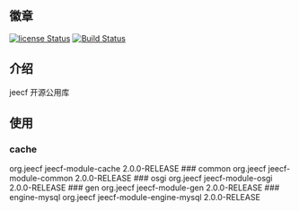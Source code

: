 
## 徽章  
[![license Status](https://img.shields.io/badge/License-Apache%202.0-blue.svg?branch=v2.0)](http://www.apache.org/licenses/LICENSE-2.0.txt)
[![Build Status](https://travis-ci.org/cgfly/jeecf.svg?branch=v2.0)](https://travis-ci.org/cgfly/jeecf)  
## 介绍  
jeecf 开源公用库

## 使用
### cache  
<dependency>
    <groupId>org.jeecf</groupId>
    <artifactId>jeecf-module-cache</artifactId>
    <version>2.0.0-RELEASE</version>
</dependency>
### common  
<dependency>  
    <groupId>org.jeecf</groupId>  
    <artifactId>jeecf-module-common</artifactId>  
    <version>2.0.0-RELEASE</version>  
</dependency>
### osgi  
<dependency>
    <groupId>org.jeecf</groupId>  
    <artifactId>jeecf-module-osgi</artifactId>
    <version>2.0.0-RELEASE</version>
</dependency>
### gen
<dependency>
    <groupId>org.jeecf</groupId>
    <artifactId>jeecf-module-gen</artifactId>
    <version>2.0.0-RELEASE</version>
</dependency>
### engine-mysql
<dependency>
    <groupId>org.jeecf</groupId>
    <artifactId>jeecf-module-engine-mysql</artifactId>
    <version>2.0.0-RELEASE</version>
</dependency>

